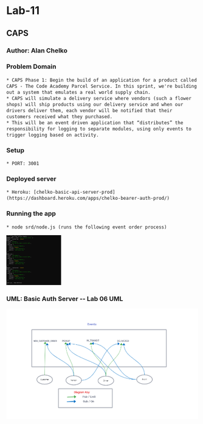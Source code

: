 # Lab-11

## CAPS

### Author: Alan Chelko

### Problem Domain

    * CAPS Phase 1: Begin the build of an application for a product called CAPS - The Code Academy Parcel Service. In this sprint, we're building out a system that emulates a real world supply chain.
    * CAPS will simulate a delivery service where vendors (such a flower shops) will ship products using our delivery service and when our drivers deliver them, each vendor will be notified that their customers received what they purchased.
    * This will be an event driven application that “distributes” the responsibility for logging to separate modules, using only events to trigger logging based on activity.

### Setup

    * PORT: 3001

### Deployed server

    * Heroku: [chelko-basic-api-server-prod](https://dashboard.heroku.com/apps/chelko-bearer-auth-prod/)

### Running the app

    * node srd/node.js (runs the following event order process)

![UML - Lab 011](images/event-order-process.png)



### UML: Basic Auth Server -- Lab 06 UML

![UML - Lab 011](images/caps-events.png)
